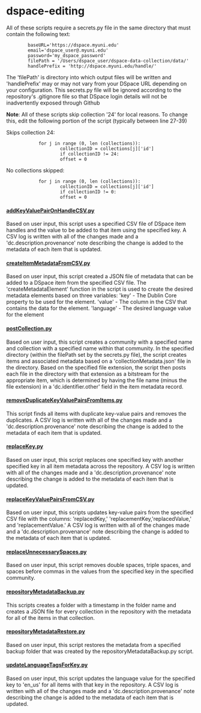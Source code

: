 # dspace-editing

All of these scripts require a secrets.py file in the same directory that must contain the following text:
```
        baseURL='https://dspace.myuni.edu'
        email='dspace_user@.myuni.edu'
        password='my_dspace_password'    
        filePath = '/Users/dspace_user/dspace-data-collection/data/'
        handlePrefix = 'http://dspace.myuni.edu/handle/'
```
The 'filePath' is directory into which output files will be written and 'handlePrefix' may or may not vary from your DSpace URL depending on your configuration. This secrets.py file will be ignored according to the repository's .gitignore file so that DSpace login details will not be inadvertently exposed through Github

**Note**: All of these scripts skip collection '24' for local reasons. To change this, edit the following portion of the script (typically between line 27-39)


Skips collection 24: 

                for j in range (0, len (collections)):
                        collectionID = collections[j]['id']
                        if collectionID != 24:
                        offset = 0
            
            
No collections skipped:

                for j in range (0, len (collections)):
                        collectionID = collections[j]['id']
                        if collectionID != 0:
                        offset = 0

#### [addKeyValuePairOnHandleCSV.py](addKeyValuePairOnHandleCSV.py)
Based on user input, this script uses a specified CSV file of DSpace item handles and the value to be added to that item using the specified key. A CSV log is written with all of the changes made and a 'dc.description.provenance' note describing the change is added to the metadata of each item that is updated. 

#### [createItemMetadataFromCSV.py](createItemMetadataFromCSV.py)
Based on user input, this script created a JSON file of metadata that can be added to a DSpace item from the specified CSV file. The 'createMetadataElement' function in the script is used to create the desired metadata elements based on three variables: 
        'key' - The Dublin Core property to be used for the element.
        'value' - The column in the CSV that contains the data for the element.
        'language' - The desired language value for the element

#### [postCollection.py](postCollection.py)
Based on user input, this script creates a community with a specified name and collection with a specified name within that community.  In the specified directory (within the filePath set by the secrets.py file), the script creates items and associated metadata based on a 'collectionMetadata.json' file in the directory. Based on the specified file extension, the script then posts each file in the directory  with that extension as a bitstream for the appropriate item, which is determined by having the file name (minus the file extension) in a 'dc.identifier.other' field in the item metadata record.

#### [removeDuplicateKeyValuePairsFromItems.py](removeDuplicateKeyValuePairsFromItems.py)
This script finds all items with duplicate key-value pairs and removes the duplicates. A CSV log is written with all of the changes made and a 'dc.description.provenance' note describing the change is added to the metadata of each item that is updated. 

#### [replaceKey.py](replaceKey.py)
Based on user input, this script replaces one specified key with another specified key in all item metadata across the repository. A CSV log is written with all of the changes made and a 'dc.description.provenance' note describing the change is added to the metadata of each item that is updated. 

#### [replaceKeyValuePairsFromCSV.py](replaceKeyValuePairsFromCSV.py)
Based on user input, this scripts updates key-value pairs from the specified CSV file with the columns: 'replacedKey,' 'replacementKey,'replacedValue,' and 'replacementValue.' A CSV log is written with all of the changes made and a 'dc.description.provenance' note describing the change is added to the metadata of each item that is updated. 

#### [replaceUnnecessarySpaces.py](replaceUnnecessarySpaces.py)
Based on user input, this script removes double spaces, triple spaces, and spaces before commas in the values from the specified key in the specified community.

#### [repositoryMetadataBackup.py](repositoryMetadataBackup.py)
This scripts creates a folder with a timestamp in the folder name and creates a JSON file for every collection in the repository with the metadata for all of the items in that collection.

#### [repositoryMetadataRestore.py](repositoryMetadataRestore.py)
Based on user input, this script restores the metadata from a specified backup folder that was created by the repositoryMetadataBackup.py script.

#### [updateLanguageTagsForKey.py](updateLanguageTagsForKey.py)
Based on user input, this script updates the language value for the specified key to 'en_us' for all items with that key in the repository. A CSV log is written with all of the changes made and a 'dc.description.provenance' note describing the change is added to the metadata of each item that is updated. 
